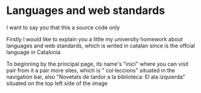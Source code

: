 # Languages ​​and web standards
 I want to say you that this a source code only
 
 
 
 Firstly I would like to explain you a little my university homework about languages ​​and web standards, which is writed in catalan since is the offcial language in Catalonia
 
 To beginning by the principal page, its name's "inici" where you can visit pair from it a pair more sites, which is " col·leccions" situated in the navigation bar, also "Novetats de tardor a la biblioteca: El ala izquierda" situated on the top left side of the image
